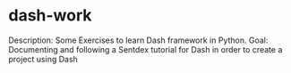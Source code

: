 # dash-work
Description: Some Exercises to learn Dash framework in Python.
Goal: Documenting and following a Sentdex tutorial for Dash in order to create a project using Dash

